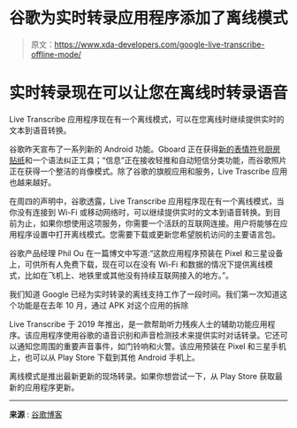 # 谷歌为实时转录应用程序添加了离线模式

> 原文：<https://www.xda-developers.com/google-live-transcribe-offline-mode/>

# 实时转录现在可以让您在离线时转录语音

Live Transcribe 应用程序现在有一个离线模式，可以在您离线时继续提供实时的文本到语音转换。

谷歌昨天宣布了一系列新的 Android 功能。Gboard 正在获得[新的表情符号厨房贴纸](https://www.xda-developers.com/gboard-emoji-kitchen-2000-new-stickers/)和一个语法纠正工具；“信息”正在接收轻推和自动短信分类功能，而谷歌照片正在获得一个整洁的肖像模式。除了谷歌的旗舰应用和服务，Live Trascribe 应用也越来越好。

在周四的声明中，谷歌透露，Live Transcribe 应用程序现在有一个离线模式，当你没有连接到 Wi-Fi 或移动网络时，可以继续提供实时的文本到语音转换。到目前为止，如果你想使用这项服务，你需要一个活跃的互联网连接。用户将能够在应用程序设置中打开离线模式。您需要下载或更新您希望脱机访问的主要语言包。

谷歌产品经理 Phil Ou 在一篇博文中写道:“这款应用程序预装在 Pixel 和三星设备上，可供所有人免费下载，现在可以在没有 Wi-Fi 和数据的情况下提供离线模式，比如在飞机上、地铁里或其他没有持续互联网接入的地方。”。

我们知道 Google 已经为实时转录的离线支持工作了一段时间。我们第一次知道这个功能是在去年 10 月，通过 APK 对这个应用的拆除

Live Transcribe 于 2019 年推出，是一款帮助听力残疾人士的辅助功能应用程序。该应用程序使用谷歌的语音识别和声音检测技术来提供实时对话转录。它还可以通知您周围的重要声音事件，如门铃响和火警。该应用预装在 Pixel 和三星手机上，也可以从 Play Store 下载到其他 Android 手机上。

离线模式是推出最新更新的现场转录。如果你想尝试一下，从 Play Store 获取最新的应用程序更新。

* * *

**来源** : [谷歌博客](https://blog.google/products/android/new-android-features-March-2022/)
